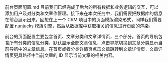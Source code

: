 前台页面配置.md
目前我们已经完成了后台的所有数据和业务逻辑的交互，可以添加用户及对分类和文章作管理。接下来在本次任务中，我们需要把数据库的信息在前台展示出来，回想在上一个 CRM 项目中的页面模版渲染形式，同样我们需要配置 nunjucks 模版引擎，然后从数据库中获取相关的信息进行页面的渲染。

前台的页面配置主要包含首页、文章分类和文章详情页，三个部分。首页的导航包含所有分类的信息分类，默认显示全部文章信息，点击导航切换到文章分类显示当前导航中的文章信息。在首页或者分类详情页点击文章跳转到文章详情页，文章详情页更具路径中当前文章的 ID 显示当前文章的相关内容。